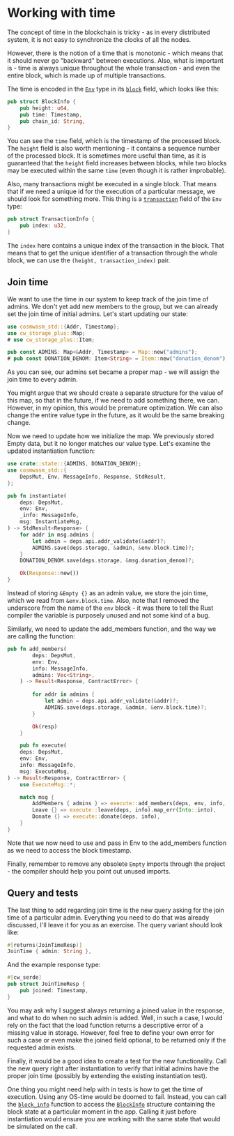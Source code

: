 # Working with time

The concept of time in the blockchain is tricky - as in
every distributed system, it is not easy to synchronize the
clocks of all the nodes.

However, there is the notion of a time that is
monotonic - which means that it should never go "backward"
between executions. Also, what is important is - time is
always unique throughout the whole transaction - and even
the entire block, which is made up of multiple transactions.

The time is encoded in the
[`Env`](https://docs.rs/cosmwasm-std/1.2.4/cosmwasm_std/struct.Env.html)
type in its
[`block`](https://docs.rs/cosmwasm-std/1.2.4/cosmwasm_std/struct.BlockInfo.html)
field, which looks like this:

```rust
pub struct BlockInfo {
    pub height: u64,
    pub time: Timestamp,
    pub chain_id: String,
}
```

You can see the `time` field, which is the timestamp of the
processed block. The `height` field is also worth
mentioning - it contains a sequence number of the processed
block. It is sometimes more useful than time, as it is
guaranteed that the `height` field increases
between blocks, while two blocks may be executed within the
same `time` (even though it is rather improbable).

Also, many transactions might be executed in a single block.
That means that if we need a unique id for the execution of
a particular message, we should look for something more.
This thing is a
[`transaction`](https://docs.rs/cosmwasm-std/1.2.4/cosmwasm_std/struct.TransactionInfo.html)
field of the `Env` type:

```rust
pub struct TransactionInfo {
    pub index: u32,
}
```

The `index` here contains a unique index of the transaction
in the block. That means that to get the unique identifier
of a transaction through the whole block, we can use the
`(height, transaction_index)` pair.

## Join time

We want to use the time in our system to keep track of the
join time of admins. We don't yet add new members to the
group, but we can already set the join time of initial
admins. Let's start updating our state:

```rust
use cosmwasm_std::{Addr, Timestamp};
use cw_storage_plus::Map;
# use cw_storage_plus::Item;

pub const ADMINS: Map<&Addr, Timestamp> = Map::new("admins");
# pub const DONATION_DENOM: Item<String> = Item::new("donation_denom");
```

As you can see, our admins set became a proper map - we will assign the join time to every admin.

You might argue that we should create a separate structure for the value of this map, so that in the future, if we need to add something there, we can. However, in my opinion, this would be premature optimization. We can also change the entire value type in the future, as it would be the same breaking change.

Now we need to update how we initialize the map. We previously stored Empty data, but it no longer matches our value type. Let's examine the updated instantiation function:

```rust
use crate::state::{ADMINS, DONATION_DENOM};
use cosmwasm_std::{
    DepsMut, Env, MessageInfo, Response, StdResult,
};

pub fn instantiate(
    deps: DepsMut,
    env: Env,
    _info: MessageInfo,
    msg: InstantiateMsg,
) -> StdResult<Response> {
    for addr in msg.admins {
        let admin = deps.api.addr_validate(&addr)?;
        ADMINS.save(deps.storage, &admin, &env.block.time)?;
    }
    DONATION_DENOM.save(deps.storage, &msg.donation_denom)?;

    Ok(Response::new())
}
```

Instead of storing `&Empty {}` as an admin value, we store
the join time, which we read from `&env.block.time`. Also,
note that I removed the underscore from the name of the
`env` block - it was there to tell the Rust compiler
the variable is purposely unused and not some kind of a bug.

Similarly, we need to update the add_members function, and the way we are calling the function:

```rust
pub fn add_members(
        deps: DepsMut,
        env: Env,
        info: MessageInfo,
        admins: Vec<String>,
    ) -> Result<Response, ContractError> {
    
        for addr in admins {
            let admin = deps.api.addr_validate(&addr)?;
            ADMINS.save(deps.storage, &admin, &env.block.time)?;
        }

        Ok(resp)
    }

    pub fn execute(
    deps: DepsMut,
    env: Env,
    info: MessageInfo,
    msg: ExecuteMsg,
) -> Result<Response, ContractError> {
    use ExecuteMsg::*;

    match msg {
        AddMembers { admins } => execute::add_members(deps, env, info, admins),
        Leave {} => execute::leave(deps, info).map_err(Into::into),
        Donate {} => execute::donate(deps, info),
    }
}
```
Note that we now need to use and pass in Env to the add_members function as we need to access the block timestamp. 

Finally, remember to remove any obsolete `Empty` imports
through the project - the compiler should help you point out
unused imports.

## Query and tests

The last thing to add regarding join time is the new query
asking for the join time of a particular admin. Everything
you need to do that was already discussed, I'll leave it for
you as an exercise. The query variant should look like:

```rust
#[returns(JoinTimeResp)]
JoinTime { admin: String },
```

And the example response type:

```rust
#[cw_serde]
pub struct JoinTimeResp {
    pub joined: Timestamp,
}
```

You may ask why I suggest always returning a joined value in the response, and what to do when no such admin is added. Well, in such a case, I would rely on the fact that the load function returns a descriptive error of a missing value in storage. However, feel free to define your own error for such a case or even make the joined field optional, to be returned only if the requested admin exists.

Finally, it would be a good idea to create a test for the new functionality. Call the new query right after instantiation to verify that initial admins have the proper join time (possibly by extending the existing instantiation test).

One thing you might need help with in tests is how to get the time of execution. Using any OS-time would be doomed to fail. Instead, you can call the [`block_info`](https://docs.rs/cw-multi-test/0.16.4/cw_multi_test/struct.App.html#method.block_infohttps://docs.rs/cw-multi-test/0.16.4/cw_multi_test/struct.App.html#method.block_info) function to access the [`BlockInfo`](https://docs.rs/cosmwasm-std/latest/cosmwasm_std/struct.BlockInfo.html) structure containing the block state at a particular moment in the app. Calling it just before instantiation would ensure you are working with the same state that would be simulated on the call.
